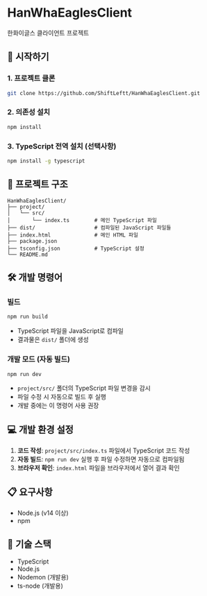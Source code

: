 # HanWhaEaglesClient

한화이글스 클라이언트 프로젝트

## 🚀 시작하기

### 1. 프로젝트 클론

```bash
git clone https://github.com/ShiftLeftt/HanWhaEaglesClient.git

```

### 2. 의존성 설치

```bash
npm install
```

### 3. TypeScript 전역 설치 (선택사항)

```bash
npm install -g typescript
```

## 📁 프로젝트 구조

```
HanWhaEaglesClient/
├── project/
│   └── src/
│       └── index.ts        # 메인 TypeScript 파일
├── dist/                   # 컴파일된 JavaScript 파일들
├── index.html              # 메인 HTML 파일
├── package.json
├── tsconfig.json           # TypeScript 설정
└── README.md
```

## 🛠️ 개발 명령어

### 빌드

```bash
npm run build
```

- TypeScript 파일을 JavaScript로 컴파일
- 결과물은 `dist/` 폴더에 생성

### 개발 모드 (자동 빌드)

```bash
npm run dev
```

- `project/src/` 폴더의 TypeScript 파일 변경을 감시
- 파일 수정 시 자동으로 빌드 후 실행
- 개발 중에는 이 명령어 사용 권장

## 💻 개발 환경 설정

1. **코드 작성**: `project/src/index.ts` 파일에서 TypeScript 코드 작성
2. **자동 빌드**: `npm run dev` 실행 후 파일 수정하면 자동으로 컴파일됨
3. **브라우저 확인**: `index.html` 파일을 브라우저에서 열어 결과 확인

## 📋 요구사항

- Node.js (v14 이상)
- npm

## 🔧 기술 스택

- TypeScript
- Node.js
- Nodemon (개발용)
- ts-node (개발용)
